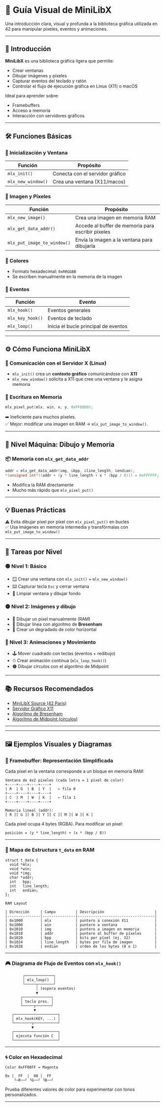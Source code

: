 
# 🧠 Guía Visual de MiniLibX

Una introducción clara, visual y profunda a la biblioteca gráfica utilizada en 42 para manipular píxeles, eventos y animaciones.

---

## 🔰 Introducción

**MiniLibX** es una biblioteca gráfica ligera que permite:
- Crear ventanas
- Dibujar imágenes y píxeles
- Capturar eventos del teclado y ratón
- Controlar el flujo de ejecución gráfica en Linux (X11) o macOS

Ideal para aprender sobre:
- Framebuffers
- Acceso a memoria
- Interacción con servidores gráficos

---

## 🛠 Funciones Básicas

### 🔹 Inicialización y Ventana

| Función | Propósito |
|--------|-----------|
| `mlx_init()` | Conecta con el servidor gráfico |
| `mlx_new_window()` | Crea una ventana (X11/macos) |

### 🔹 Imagen y Píxeles

| Función | Propósito |
|--------|-----------|
| `mlx_new_image()` | Crea una imagen en memoria RAM |
| `mlx_get_data_addr()` | Accede al buffer de memoria para escribir píxeles |
| `mlx_put_image_to_window()` | Envía la imagen a la ventana para dibujarla |

### 🔹 Colores

- Formato hexadecimal: `0xRRGGBB`
- Se escriben manualmente en la memoria de la imagen

### 🔹 Eventos

| Función | Evento |
|--------|--------|
| `mlx_hook()` | Eventos generales |
| `mlx_key_hook()` | Eventos de teclado |
| `mlx_loop()` | Inicia el bucle principal de eventos |

---

## ⚙️ Cómo Funciona MiniLibX

### 🧩 Comunicación con el Servidor X (Linux)

- `mlx_init()` crea un **contexto gráfico** comunicándose con **X11**
- `mlx_new_window()` solicita a X11 que cree una ventana y le asigna memoria

### 💾 Escritura en Memoria

```c
mlx_pixel_put(mlx, win, x, y, 0xFF0000);
```

➡️ Ineficiente para muchos píxeles.  
✅ Mejor: modificar una imagen en RAM → `mlx_put_image_to_window()`.

---

## 🚀 Nivel Máquina: Dibujo y Memoria

### 📦 Memoria con `mlx_get_data_addr`

```c
addr = mlx_get_data_addr(img, &bpp, &line_length, &endian);
*(unsigned int*)(addr + (y * line_length + x * (bpp / 8))) = 0xFFFFFF;
```

- Modifica la RAM directamente
- Mucho más rápido que `mlx_pixel_put()`

---

## 💡 Buenas Prácticas

⚠️ Evita dibujar píxel por píxel con `mlx_pixel_put()` en bucles  
✅ Usa imágenes en memoria intermedia y transfórmalas con `mlx_put_image_to_window()`

---

## 🧪 Tareas por Nivel

### 🟢 Nivel 1: Básico

- 🪟 Crear una ventana con `mlx_init()` + `mlx_new_window()`
- ⌨️ Capturar tecla `Esc` y cerrar ventana
- 🎨 Limpiar ventana y dibujar fondo

### 🟡 Nivel 2: Imágenes y dibujo

- 🧱 Dibujar un píxel manualmente (RAM)
- 📏 Dibujar línea con algoritmo de **Bresenham**
- 🌈 Crear un degradado de color horizontal

### 🔴 Nivel 3: Animaciones y Movimiento

- 🕹 Mover cuadrado con teclas (eventos + redibujo)
- ⏱ Crear animación continua (`mlx_loop_hook()`)
- 🟠 Dibujar círculos con el algoritmo de Midpoint

---

## 📚 Recursos Recomendados

- [MiniLibX Source (42 Paris)](https://github.com/42Paris/minilibx-linux)
- [Servidor Gráfico X11](https://en.wikipedia.org/wiki/X_Window_System)
- [Algoritmo de Bresenham](https://en.wikipedia.org/wiki/Bresenham%27s_line_algorithm)
- [Algoritmo de Midpoint (círculos)](https://en.wikipedia.org/wiki/Midpoint_circle_algorithm)

---



---

## 🖼️ Ejemplos Visuales y Diagramas

### 🧱 Framebuffer: Representación Simplificada

Cada píxel en la ventana corresponde a un bloque en memoria RAM:

```
Ventana de 4x2 píxeles (cada letra = 1 píxel de color)
+----+----+----+----+
| R  | G  | B  | Y  |   ← fila 0
+----+----+----+----+
| C  | M  | W  | K  |   ← fila 1
+----+----+----+----+

Memoria lineal (addr):
[ R ][ G ][ B ][ Y ][ C ][ M ][ W ][ K ]
```

Cada píxel ocupa 4 bytes (RGBA). Para modificar un píxel:
```
posición = (y * line_length) + (x * (bpp / 8))
```

---

### 💾 Mapa de Estructura `t_data` en RAM

```
struct t_data {
  void *mlx;
  void *win;
  void *img;
  char *addr;
  int   bpp;
  int   line_length;
  int   endian;
};
```

```
RAM Layout

| Dirección     | Campo         | Descripción                       |
|---------------|---------------|-----------------------------------|
| 0x1000        | mlx           | puntero a conexión X11            |
| 0x1008        | win           | puntero a ventana                 |
| 0x1010        | img           | puntero a imagen en memoria       |
| 0x1018        | addr          | puntero al buffer de píxeles      |
| 0x1020        | bpp           | bits por píxel (ej. 32)           |
| 0x1024        | line_length   | bytes por fila de imagen          |
| 0x1028        | endian        | orden de los bytes (0 o 1)        |
```

---

### 🎮 Diagrama de Flujo de Eventos con `mlx_hook()`

```
        ┌─────────────┐
        │ mlx_loop()  │
        └─────┬───────┘
              │ (espera eventos)
              ▼
       ┌─────────────┐
       │ tecla pres. │
       └─────┬───────┘
             ▼
   ┌────────────────────┐
   │ mlx_hook(KEY, ...) │
   └────────┬───────────┘
            ▼
   ┌────────────────────┐
   │ ejecuta función C  │
   └────────────────────┘
```

---

### 🌀 Color en Hexadecimal

```
Color 0xFF00FF = Magenta

0x |  FF  |  00 |  FF
    └─R──┘ └G──┘ └B──┘
```

Prueba diferentes valores de color para experimentar con tonos personalizados.

---
